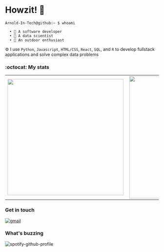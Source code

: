 # Howzit! 👋

```cli
Arnold-In-Tech@github:~ $ whoami

  • 💼 A software developer
  • 💼 A data scientist 
  • 🧗 An outdoor enthusiast 
```
⚙️ I use `Python`, `Javascript`, `HTML/CSS`, `React`, `SQL`, and `R` to develop fullstack applications and solve complex data problems 

### :octocat: My stats
  <table>
  <tr>
      <td><img width="380px" align="left" src="https://github-readme-stats.vercel.app/api?username=Arnold-In-Tech&show_icons=true"/></td>
      <td><img width="400px" align="left" src="https://github-readme-stats.vercel.app/api/top-langs/?username=Arnold-In-Tech&langs_count=6&hide=scss,mako,less&layout=compact"/></td>      
  </tr>   
</table>


### Get in touch
<p>
  <a href="&#109;&#97;&#105;&#108;&#116;&#111;&#58;%61%68%6E%6F%61%6D%75%40%67%6D%61%69%6C%2E%63%6F%6D">
    <img src="https://img.icons8.com/color/50/000000/gmail.png" alt="gmail"/>
  </a>
<p>
<!-- encode email as hex code to protect from spam: http://www.katpatuka.org/pub/doc/anti-spam.html -->

### What's buzzing

![spotify-github-profile](https://spotify-github-profile.vercel.app/api/view?uid=31ivg7kakaflertqjbjj5f4nkazi&cover_image=true&theme=novatorem&show_offline=false&background_color=121212&interchange=false&bar_color=53b14f&bar_color_cover=true)
